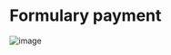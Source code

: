 # Formulary payment

![image](https://github.com/robmab/3-Formulario-con-HTML5/assets/56076087/106a9e8e-3a08-464a-a370-734de0402c92)


